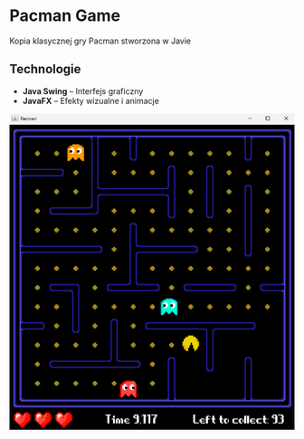 # Pacman Game

Kopia klasycznej gry Pacman stworzona w Javie

## Technologie

- **Java Swing** – Interfejs graficzny
- **JavaFX** – Efekty wizualne i animacje

![Game](assets/img_for_rm.png)
